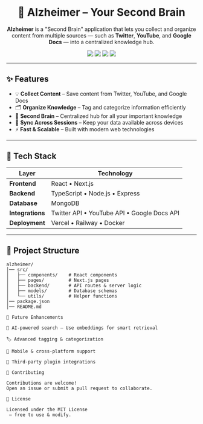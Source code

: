 <h1 align="center">🧠 Alzheimer – Your Second Brain</h1>

<p align="center">
  <b>Alzheimer</b> is a "Second Brain" application that lets you collect and organize content from multiple sources — such as <b>Twitter</b>, <b>YouTube</b>, and <b>Google Docs</b> — into a centralized knowledge hub.
</p>

<p align="center">
  <img src="https://img.shields.io/badge/Frontend-React%20%2F%20Next.js-blue?style=for-the-badge&logo=react&logoColor=white"/>
  <img src="https://img.shields.io/badge/Backend-TypeScript%20%2B%20Node%2FExpress-green?style=for-the-badge&logo=typescript&logoColor=white"/>
  <img src="https://img.shields.io/badge/Database-MongoDB-darkgreen?style=for-the-badge&logo=mongodb&logoColor=white"/>
  <img src="https://img.shields.io/badge/License-MIT-yellow?style=for-the-badge"/>
</p>

---

## ✨ Features

- 💡 **Collect Content** – Save content from Twitter, YouTube, and Google Docs
- 🗂 **Organize Knowledge** – Tag and categorize information efficiently
- 🧠 **Second Brain** – Centralized hub for all your important knowledge
- 🔄 **Sync Across Sessions** – Keep your data available across devices
- ⚡ **Fast & Scalable** – Built with modern web technologies

---

## 🚀 Tech Stack

| Layer            | Technology                                  |
| ---------------- | ------------------------------------------- |
| **Frontend**     | React • Next.js                             |
| **Backend**      | TypeScript • Node.js • Express              |
| **Database**     | MongoDB                                     |
| **Integrations** | Twitter API • YouTube API • Google Docs API |
| **Deployment**   | Vercel • Railway • Docker                   |

---

## 📂 Project Structure

```plaintext
alzheimer/
│── src/
│   ├── components/    # React components
│   ├── pages/         # Next.js pages
│   ├── backend/       # API routes & server logic
│   ├── models/        # Database schemas
│   └── utils/         # Helper functions
│── package.json
│── README.md

📌 Future Enhancements

🤖 AI-powered search – Use embeddings for smart retrieval

🏷 Advanced tagging & categorization

📱 Mobile & cross-platform support

🔌 Third-party plugin integrations

🤝 Contributing

Contributions are welcome!
Open an issue or submit a pull request to collaborate.

📜 License

Licensed under the MIT License
 – free to use & modify.


```
